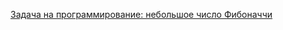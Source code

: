 [Задача на программирование: небольшое число Фибоначчи](https://stepik.org/lesson/13228/step/6?unit=3414)